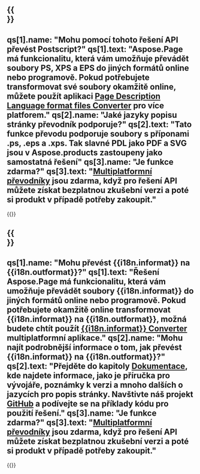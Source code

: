 ﻿---
meta: true
translation: true
deploy: false
---

{{<section faq>}}
---
qs[1].name: "Mohu pomocí tohoto řešení API převést Postscript?"
qs[1].text: "Aspose.Page má funkcionalitu, která vám umožňuje převádět soubory PS, XPS a EPS do jiných formátů online nebo programově. Pokud potřebujete transformovat své soubory okamžitě online, můžete použít aplikaci [Page Description Language format files Converter](https://products.aspose.app/page/conversion/) pro více platforem."
qs[2].name: "Jaké jazyky popisu stránky převodník podporuje?"
qs[2].text: "Tato funkce převodu podporuje soubory s příponami .ps, .eps a .xps. Tak slavné PDL jako PDF a SVG jsou v Aspose.products zastoupeny jako samostatná řešení"
qs[3].name: "Je funkce zdarma?"
qs[3].text: "[Multiplatformní převodníky](https://products.aspose.app/page/conversion) jsou zdarma, když pro řešení API můžete získat bezplatnou zkušební verzi a poté si produkt v případě potřeby zakoupit."
---

{{<import path="/meta/schemas.md" section="faq">}} 

{{<section faqchild>}}
---
qs[1].name: "Mohu převést {{i18n.informat}} na {{i18n.outformat}}?"
qs[1].text: "Řešení Aspose.Page má funkcionalitu, která vám umožňuje převádět soubory {{i18n.informat}} do jiných formátů online nebo programově. Pokud potřebujete okamžitě online transformovat {{i18n.informat}} na {{i18n.outformat}}, možná budete chtít použít [{{i18n.informat}} Converter](https://products.aspose.app/page/konverze/{{i18n.informatlower}}) multiplatformní aplikace."
qs[2].name: "Mohu najít podrobnější informace o tom, jak převést {{i18n.informat}} na {{i18n.outformat}}?"
qs[2].text: "Přejděte do kapitoly [Dokumentace](https://docs.aspose.com/page/), kde najdete informace, jako je příručka pro vývojáře, poznámky k verzi a mnoho dalších o jazycích pro popis stránky. Navštivte náš projekt [GitHub](https://github.com/aspose-page) a podívejte se na příklady kódu pro použití řešení."
qs[3].name: "Je funkce zdarma?"
qs[3].text: "[Multiplatformní převodníky](https://products.aspose.app/page/conversion) jsou zdarma, když pro řešení API můžete získat bezplatnou zkušební verzi a poté si produkt v případě potřeby zakoupit."
---

{{<import path="/meta/schemas.md" section="faq">}} 